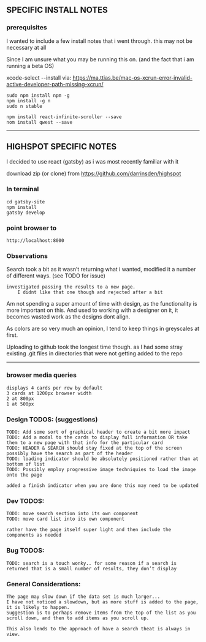 ## SPECIFIC INSTALL NOTES
### prerequisites

I wanted to include a few install notes that i went through. this may not be necessary at all

Since I am unsure what you may be running this on. 
(and the fact that i am running a beta OS)

xcode-select --install
via:
https://ma.ttias.be/mac-os-xcrun-error-invalid-active-developer-path-missing-xcrun/

	sudo npm install npm -g
	npm install -g n
	sudo n stable

	npm install react-infinite-scroller --save
	nom install qwest --save

- - - -

## HIGHSPOT SPECIFIC NOTES
I decided to use react (gatsby) as i was most recently familiar with it

download zip (or clone) from
	https://github.com/darrinsden/highspot

### In terminal
	cd gatsby-site
	npm install
	gatsby develop

### point browser to
	http://localhost:8000

### Observations
Search took a bit as it wasn’t returning what i wanted, modified it a number of different ways. 
	(see TODO for issue)
	
	investigated passing the results to a new page.
		I didnt like that one though and rejected after a bit

Am not spending a super amount of time with design, as the functionality is more important on this.  And used to working with a designer on it, it becomes wasted work as the designs dont align.  

As colors are so very much an opinion, I tend to keep things in greyscales at first.

Uploading to github took the longest time though.  as I had some stray existing .git files in directories that were not getting added to the repo

- - - -

### browser media queries
	displays 4 cards per row by default
	3 cards at 1200px browser width
	2 at 800px
	1 at 500px

### Design TODOS: (suggestions)
    TODO: Add some sort of graphical header to create a bit more impact
	TODO: Add a modal to the cards to display full information OR take them to a new page with that info for the particular card
	TODO: HEADER & SEARCH should stay fixed at the top of the screen possibly have the search as part of the header
	TODO: loading indicator should be absolutely positioned rather than at bottom of list
    TODO: Possibly employ progressive image techniquies to load the image onto the page

    added a finish indicator when you are done this may need to be updated
    
### Dev TODOS:
	TODO: move search section into its own component
    TODO: move card list into its own component

    rather have the page itself super light and then include the components as needed

### Bug TODOS:
	TODO: search is a touch wonky.. for some reason if a search is returned that is a small number of results, they don’t display

### General Considerations:
    The page may slow down if the data set is much larger... 
    I have not noticed a slowdown, but as more stuff is added to the page, it is likely to happen.
    Suggestion is to perhaps remove items from the top of the list as you scroll down, and then to add items as you scroll up.
    
    This also lends to the approach of have a search theat is always in view.
